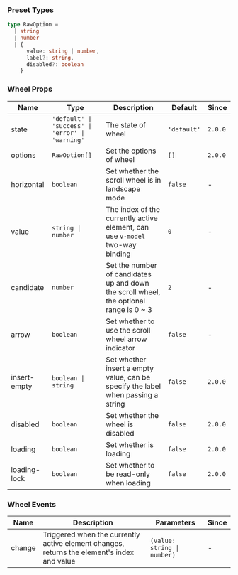 ### Preset Types

```ts
type RawOption =
  | string
  | number
  | {
      value: string | number,
      label?: string,
      disabled?: boolean
    }
```

### Wheel Props

| Name         | Type                                             | Description                                                                            | Default     | Since   |
| ------------ | ------------------------------------------------ | -------------------------------------------------------------------------------------- | ----------- | ------- |
| state        | `'default' \| 'success' \| 'error' \| 'warning'` | The state of wheel                                                                     | `'default'` | `2.0.0` |
| options      | `RawOption[]`                                    | Set the options of wheel                                                               | `[]`        | `2.0.0` |
| horizontal   | `boolean`                                        | Set whether the scroll wheel is in landscape mode                                      | `false`     | -       |
| value        | `string \| number`                               | The index of the currently active element, can use `v-model` two-way binding           | `0`         | -       |
| candidate    | `number`                                         | Set the number of candidates up and down the scroll wheel, the optional range is 0 ~ 3 | `2`         | -       |
| arrow        | `boolean`                                        | Set whether to use the scroll wheel arrow indicator                                    | `false`     | -       |
| insert-empty | `boolean \| string`                              | Set whether insert a empty value, can be specify the label when passing a string       | `false`     | `2.0.0` |
| disabled     | `boolean`                                        | Set whether the wheel is disabled                                                      | `false`     | `2.0.0` |
| loading      | `boolean`                                        | Set whether is loading                                                                 | `false`     | `2.0.0` |
| loading-lock | `boolean`                                        | Set whether to be read-only when loading                                               | `false`     | `2.0.0` |

### Wheel Events

| Name   | Description                                                                                | Parameters                  | Since |
| ------ | ------------------------------------------------------------------------------------------ | --------------------------- | ----- |
| change | Triggered when the currently active element changes, returns the element's index and value | `(value: string \| number)` | -     |
